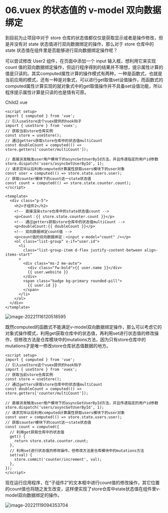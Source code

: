 # 06.vuex 的状态值的 v-model 双向数据绑定

到目前为止项目中对于 store 仓库的状态值都仅仅是获取显示或者是操作修改，但是并没有对 state 状态值进行双向数据绑定的操作，那么对于 store 仓库中的 state 状态值在组件里是否能够进行双向数据绑定操作呢？

可以尝试修改 User2 组件，在页面中添加一个 input 输入框，想利用它来实现 count 值的双向数据绑定操作，但运行程序得到的结果并不理想，提示属性计算的值是只读的。其实computed属性计算的操作模式有两种，一种是函数式，也就是当前应用的模式，还有一种是对象式，可以进行get取值set设值操作，而函数式的computed属性计算实现的就对象式中的get取值操作并不具备set设值功能，所以程序提示属性计算是只读的也是情有可原。

Child2.vue

```vue {12,20}
<script setup>
import { computed } from 'vue';
// 引入useStore这个vuex提供的hook钩子
import { useStore } from 'vuex';
// 获取当前store仓库实例
const store = useStore();
// 通过getters获取store仓库中的状态值multiCount
const doubleCount = computed(() => store.getters['counter/multiCount']);

// 直接派发触发user用户模块下的asyncGetUserById方法，并且传递指定的用户id参数
store.dispatch('users/asyncGetUserById', 1);
// 请求完毕以后利用computed计算属性获取users模块下的user对象
const user = computed(() => store.state.users.user);
// 获取counter模块下的count这一state状态值
const count = computed(() => store.state.counter.count);
</script>

<template>
  <div class="p-5">
    <h2>子组件2</h2>
    <!-- 直接渲染store仓库中的state状态值count -->
    <p>Count：{{ store.state.counter.count }}</p>
    <!-- 通过getters获取store仓库中的状态值multiCount -->
    <p>doubleCount:{{ doubleCount }}</p>
    <!-- 双向数据绑定count值 -->
    <p>count值的双向数据绑定：<input v-model="count" /></p>
    <ol class="list-group" v-if="user.id">
      <li
        class="list-group-item d-flex justify-content-between align-items-start"
      >
        <div class="ms-2 me-auto">
          <div class="fw-bold">{{ user.name }}</div>
          {{ user.website }}
        </div>
        <span class="badge bg-primary rounded-pill">
          {{ user.id }}
        </span>
      </li>
    </ol>
  </div>
</template>

```

![image-20221116120518595](http://qn.chinavanes.com/qiniu_picGo/image-20221116120518595.png)

既然computed的函数式不能满足v-model双向数据绑定操作，那么可以考虑它的对象式操作模式，利用get获取仓库中的状态值，再利用set进行状态值的修改操作，但修改方法是仓库模块中的mutations方法，因为只有store仓库中的mutations才是唯一修改store仓库状态值数据的地方。

```vue {12-20}
<script setup>
import { computed } from 'vue';
// 引入useStore这个vuex提供的hook钩子
import { useStore } from 'vuex';
// 获取当前store仓库实例
const store = useStore();
// 通过getters获取store仓库中的状态值multiCount
const doubleCount = computed(() => store.getters['counter/multiCount']);

// 直接派发触发user用户模块下的asyncGetUserById方法，并且传递指定的用户id参数
store.dispatch('users/asyncGetUserById', 1);
// 请求完毕以后利用computed计算属性获取users模块下的user对象
const user = computed(() => store.state.users.user);
// 获取counter模块下的count这一state状态值
const count = computed({
  // 利用get获取仓库中的状态值
  get() {
    return store.state.counter.count;
  },
  // 利用set进行状态值的修改操作，但修改方法是仓库模块中的mutations方法
  set(val) {
    store.commit('counter/increment', val);
  },
});
</script>
```

现在运行应用程序，在“子组件2”的文本框中进行count值的修改操作，其它位置的count值也将随之发生改变，这样便实现了store仓库中state状态值在组件里v-model双向数据绑定的操作。

![image-20221119094353704](http://qn.chinavanes.com/qiniu_picGo/image-20221119094353704.png)
